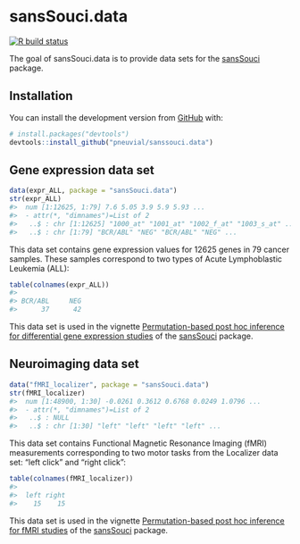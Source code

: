 
<!-- README.md is generated from README.Rmd. Please edit that file -->

# sansSouci.data

<!-- badges: start -->

[![R build
status](https://github.com/pneuvial/sanssouci.data/workflows/R-CMD-check/badge.svg)](https://github.com/pneuvial/sanssouci.data/actions)
<!-- badges: end -->

The goal of sansSouci.data is to provide data sets for the
[sansSouci](https://github.com/pneuvial/sanssouci) package.

## Installation

You can install the development version from
[GitHub](https://github.com/) with:

``` r
# install.packages("devtools")
devtools::install_github("pneuvial/sanssouci.data")
```

## Gene expression data set

``` r
data(expr_ALL, package = "sansSouci.data")
str(expr_ALL)
#>  num [1:12625, 1:79] 7.6 5.05 3.9 5.9 5.93 ...
#>  - attr(*, "dimnames")=List of 2
#>   ..$ : chr [1:12625] "1000_at" "1001_at" "1002_f_at" "1003_s_at" ...
#>   ..$ : chr [1:79] "BCR/ABL" "NEG" "BCR/ABL" "NEG" ...
```

This data set contains gene expression values for 12625 genes in 79
cancer samples. These samples correspond to two types of Acute
Lymphoblastic Leukemia (ALL):

``` r
table(colnames(expr_ALL))
#> 
#> BCR/ABL     NEG 
#>      37      42
```

This data set is used in the vignette [Permutation-based post hoc
inference for differential gene expression
studies](https://pneuvial.github.io/sanssouci/articles/post-hoc_differential-expression.html)
of the [sansSouci](https://github.com/pneuvial/sanssouci) package.

## Neuroimaging data set

``` r
data("fMRI_localizer", package = "sansSouci.data")
str(fMRI_localizer)
#>  num [1:48900, 1:30] -0.0261 0.3612 0.6768 0.0249 1.0796 ...
#>  - attr(*, "dimnames")=List of 2
#>   ..$ : NULL
#>   ..$ : chr [1:30] "left" "left" "left" "left" ...
```

This data set contains Functional Magnetic Resonance Imaging (fMRI)
measurements corresponding to two motor tasks from the Localizer data
set: “left click” and “right click”:

``` r
table(colnames(fMRI_localizer))
#> 
#>  left right 
#>    15    15
```

This data set is used in the vignette [Permutation-based post hoc
inference for fMRI
studies](https://pneuvial.github.io/sanssouci/articles/post-hoc_fMRI.html)
of the [sansSouci](https://github.com/pneuvial/sanssouci) package.

